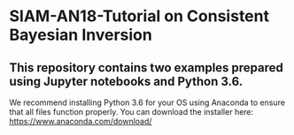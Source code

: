 # SIAM-AN18-Tutorial on Consistent Bayesian Inversion

## This repository contains two examples prepared using Jupyter notebooks and Python 3.6.

We recommend installing Python 3.6 for your OS using Anaconda to ensure that all files function properly.
You can download the installer here: https://www.anaconda.com/download/
